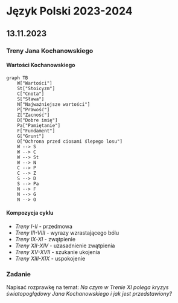 # Język Polski 2023-2024

## 13.11.2023

### Treny Jana Kochanowskiego

#### Wartości Kochanowskiego
```mermaid
graph TB
    W["Wartości"]
    St["Stoicyzm"]
    C["Cnota"]
    S["Sława"]
    N["Najważniejsze wartości"]
    P["Prawość"]
    Z["Zacność"]
    D["Dobre imię"]
    Pa["Pamiętanie"]
    F["Fundament"]
    G["Grunt"]
    O["Ochrona przed ciosami ślepego losu"]
    W --> S
    W --> C
    W --> St
    W --> N
    C --> P
    C --> Z
    S --> D
    S --> Pa
    N --> F
    N --> G
    N --> O
```

#### Kompozycja cyklu
- *Treny I-II* - przedmowa
- *Treny III-VIII* - wyrazy wzrastającego bólu
- *Treny IX-XI* - zwątpienie
- *Treny XII-XIV* - uzasadnienie zwątpienia
- *Treny XV-XVII* - szukanie ukojenia
- *Treny XIII-XIX* - uspokojenie

### Zadanie
Napisać rozprawkę na temat: *Na czym w Trenie XI polega kryzys światopoglądowy Jana Kochanowskiego i jak jest przedstawiony?*
